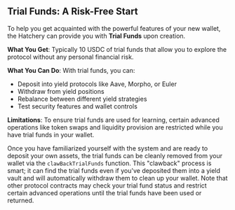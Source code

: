 ## Trial Funds: A Risk-Free Start

To help you get acquainted with the powerful features of your new wallet, the Hatchery can provide you with **Trial Funds** upon creation.

**What You Get**: Typically 10 USDC of trial funds that allow you to explore the protocol without any personal financial risk.

**What You Can Do**: With trial funds, you can:
* Deposit into yield protocols like Aave, Morpho, or Euler
* Withdraw from yield positions
* Rebalance between different yield strategies
* Test security features and wallet controls

**Limitations**: To ensure trial funds are used for learning, certain advanced operations like token swaps and liquidity provision are restricted while you have trial funds in your wallet.

Once you have familiarized yourself with the system and are ready to deposit your own assets, the trial funds can be cleanly removed from your wallet via the `clawBackTrialFunds` function. This "clawback" process is smart; it can find the trial funds even if you've deposited them into a yield vault and will automatically withdraw them to clean up your wallet. Note that other protocol contracts may check your trial fund status and restrict certain advanced operations until the trial funds have been used or returned.
